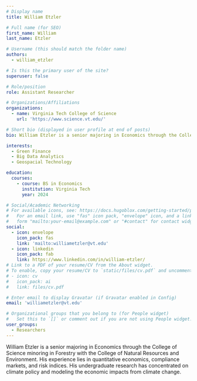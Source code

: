 ```yaml
---
# Display name
title: William Etzler

# Full name (for SEO)
first_name: William
last_name: Etzler

# Username (this should match the folder name)
authors:
  - william_etzler

# Is this the primary user of the site?
superuser: false

# Role/position
role: Assistant Researcher

# Organizations/Affiliations
organizations:
  - name: Virginia Tech College of Science
    url: 'https://www.science.vt.edu/'

# Short bio (displayed in user profile at end of posts)
bio: William Etzler is a senior majoring in Economics through the College of Science minoring in Forestry with the College of Natural Resources and Environment. His experience lies in quantitative economics, compliance markets, and risk indices. His undergraduate research has concentrated on climate policy and modeling the economic impacts from climate change.

interests:
  - Green Finance
  - Big Data Analytics
  - Geospacial Technology

education:
  courses:
    - course: BS in Economics
      institution: Virginia Tech
      year: 2024

# Social/Academic Networking
# For available icons, see: https://docs.hugoblox.com/getting-started/page-builder/#icons
#   For an email link, use "fas" icon pack, "envelope" icon, and a link in the
#   form "mailto:your-email@example.com" or "#contact" for contact widget.
social:
  - icon: envelope
    icon_pack: fas
    link: 'mailto:williametzler@vt.edu'
  - icon: linkedin
    icon_pack: fab
    link: https://www.linkedin.com/in/william-etzler/
# Link to a PDF of your resume/CV from the About widget.
# To enable, copy your resume/CV to `static/files/cv.pdf` and uncomment the lines below.
# - icon: cv
#   icon_pack: ai
#   link: files/cv.pdf

# Enter email to display Gravatar (if Gravatar enabled in Config)
email: 'williametzler@vt.edu'

# Organizational groups that you belong to (for People widget)
#   Set this to `[]` or comment out if you are not using People widget.
user_groups:
  - Researchers
---
```

William Etzler is a senior majoring in Economics through the College of Science minoring in Forestry with the College of Natural Resources and Environment. His experience lies in quantitative economics, compliance markets, and risk indices. His undergraduate research has concentrated on climate policy and modeling the economic impacts from climate change.
